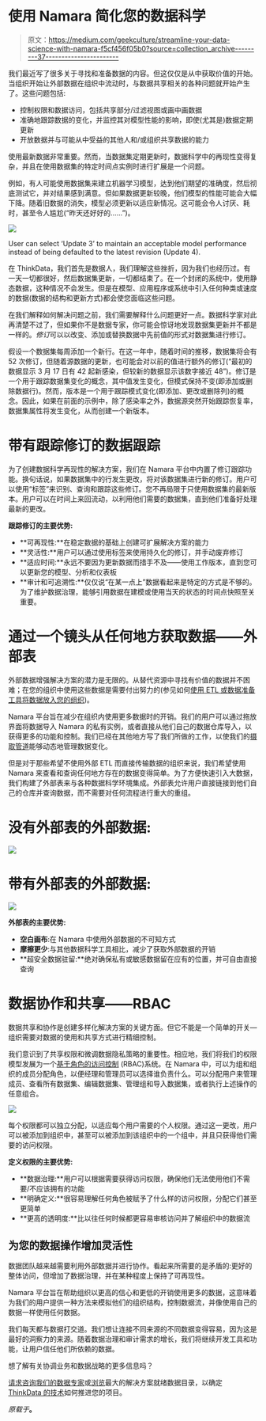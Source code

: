 # 使用 Namara 简化您的数据科学

> 原文：<https://medium.com/geekculture/streamline-your-data-science-with-namara-f5cf456f05b0?source=collection_archive---------37----------------------->

我们最近写了很多关于寻找和准备数据的内容。但这仅仅是从中获取价值的开始。当组织开始让外部数据在组织中流动时，与数据共享相关的各种问题就开始产生了。这些问题包括:

*   控制权限和数据访问，包括共享部分/过滤视图或画中画数据
*   准确地跟踪数据的变化，并监控其对模型性能的影响，即使(尤其是)数据定期更新
*   开放数据并与可能从中受益的其他人和/或组织共享数据的能力

使用最新数据非常重要。然而，当数据集定期更新时，数据科学中的再现性变得复杂，并且在使用数据集的特定时间点实例时进行扩展是一个问题。

例如，有人可能使用数据集来建立机器学习模型，达到他们期望的准确度，然后彻底测试它，并对结果感到满意。但如果数据更新较晚，他们模型的性能可能会大幅下降。随着旧数据的消失，模型必须更新以适应新情况。这可能会令人讨厌、耗时，甚至令人尴尬(“昨天还好好的……”)。

![](img/366c8ac19ea23e7c0e25b3f69bf6ed63.png)

User can select ‘Update 3’ to maintain an acceptable model performance instead of being defaulted to the latest revision (Update 4).

在 ThinkData，我们首先是数据人，我们理解这些挫折，因为我们也经历过。有一天一切都很好，然后数据集更新，一切都结束了。在一个封闭的系统中，使用静态数据，这种情况不会发生。但是在模型、应用程序或系统中引入任何种类或速度的数据(数据的结构和更新方式)都会使您面临这些问题。

在我们解释如何解决问题之前，我们需要解释什么问题更好一点。数据科学家对此再清楚不过了，但如果你不是数据专家，你可能会惊讶地发现数据集更新并不都是一样的。*修订*可以以改变、添加或替换数据中先前值的形式对数据集进行修订。

假设一个数据集每周添加一个新行。在这一年中，随着时间的推移，数据集将会有 52 次修订，但随着源数据的更新，也可能会对以前的值进行额外的修订(“最初的数据显示 3 月 17 日有 42 起新感染，但较新的数据显示该数字接近 48”)。修订是一个用于跟踪数据集变化的概念，其中值发生变化，但模式保持不变(即添加或删除数据行)。然而，版本是一个用于跟踪模式变化(即添加、更改或删除列)的概念。因此，如果在前面的示例中，除了感染率之外，数据源突然开始跟踪恢复率，数据集属性将发生变化，从而创建一个新版本。

# 带有跟踪修订的数据跟踪

为了创建数据科学再现性的解决方案，我们在 Namara 平台中内置了修订跟踪功能。换句话说，如果数据集中的行发生更改，将对该数据集进行新的修订。用户可以使用“标签”来识别、查询和跟踪这些修订。您不再局限于只使用数据集的最新版本。用户可以在时间上来回流动，以利用他们需要的数据集，直到他们准备好处理最新的更改。

**跟踪修订的主要优势:**

*   **可再现性:**在稳定数据的基础上创建可扩展解决方案的能力
*   **灵活性:**用户可以通过使用标签来使用持久化的修订，并手动废弃修订
*   **适应时间:**永远不要因为更新数据而措手不及——使用工作版本，直到您可以更新您的模型、分析和仪表板
*   **审计和可追溯性:**仅仅说“在某一点上”数据看起来是特定的方式是不够的。为了维护数据治理，能够引用数据在建模或使用当天的状态的时间点快照至关重要。

# 通过一个镜头从任何地方获取数据——外部表

外部数据增强解决方案的潜力是无限的。从替代资源中寻找有价值的数据并不困难；在您的组织中使用这些数据是需要付出努力的(参见如何[使用 ETL 或数据准备工具将数据放入您的组织](https://blog.thinkdataworks.com/etl-vs-data-prepation-what-are-the-differences))。

Namara 平台旨在减少在组织内使用更多数据时的开销。我们的用户可以通过拖放界面将数据导入 Namara 的私有实例，或者直接从他们自己的数据仓库导入，以获得更多的功能和控制。我们已经在其他地方写了我们所做的工作，以使我们的[摄取管道](https://www.thinkdataworks.com/products/ingester)能够动态地管理数据变化。

但是对于那些希望不使用外部 ETL 而直接传输数据的组织来说，我们希望使用 Namara 来查看和查询任何地方存在的数据变得简单。为了方便快速引入大数据，我们构建了外部表来与各种数据科学环境集成。外部表允许用户直接链接到他们自己的仓库并查询数据，而不需要对任何流程进行重大的重组。

# 没有外部表的外部数据:

![](img/6b9bf3efb24e365e2d55cd9a9e480f46.png)

# 带有外部表的外部数据:

![](img/8e0c1792a4f340a426465b6d639562a7.png)

**外部表的主要优势:**

*   **空白画布**:在 Namara 中使用外部数据的不可知方式
*   **摩擦更少**:与其他数据科学工具相比，减少了获取外部数据的开销
*   **超安全数据驻留:**绝对确保私有或敏感数据留在应有的位置，并可自由直接查询

# 数据协作和共享——RBAC

数据共享和协作是创建多样化解决方案的关键方面。但它不能是一个简单的开关—组织需要对数据的使用和共享方式进行精细控制。

我们意识到了共享权限和微调数据隐私策略的重要性。相应地，我们将我们的权限模型发展为一个[基于角色的访问控制](https://en.wikipedia.org/wiki/Role-based_access_control) (RBAC)系统。在 Namara 中，可以为组和组织的成员分配角色，以便经理和管理员可以选择谁负责什么。可以分配用户来管理成员、查看所有数据集、编辑数据集、管理组和导入数据集，或者执行上述操作的任意组合。

![](img/8fa7b9a032d38cc0946d851ba238bd6e.png)

每个权限都可以独立分配，以适应每个用户需要的个人权限。通过这一更改，用户可以被添加到组织中，甚至可以被添加到该组织中的一个组中，并且只获得他们需要的访问权限。

**定义权限的主要优势:**

*   **数据治理:**用户可以根据需要获得访问权限，确保他们无法使用他们不需要/不应该拥有的功能
*   **明确定义:**很容易理解任何角色被赋予了什么样的访问权限，分配它们甚至更简单
*   **更高的透明度:**比以往任何时候都更容易审核访问并了解组织中的数据流

## 为您的数据操作增加灵活性

数据团队越来越需要利用外部数据并进行协作。看起来所需要的是矛盾的:更好的整体访问，但增加了数据治理，并在某种程度上保持了可再现性。

Namara 平台旨在帮助组织以更高的信心和更低的开销使用更多的数据，这意味着为我们的用户提供一种方法来模拟他们的组织结构，控制数据流，并像使用自己的数据一样使用任何数据。

我们每天都与数据打交道。我们想让连接不同来源的不同数据变得容易，因为这是最好的洞察力的来源。随着数据治理和审计需求的增长，我们将继续开发工具和功能，让用户信任他们所依赖的数据。

想了解有关协调业务和数据战略的更多信息吗？

[请求咨询我们的数据专家](https://meetings.hubspot.com/eugene)或[浏览](https://marketplace.namara.io/)最大的解决方案就绪数据目录，以确定 [ThinkData 的技术](https://www.thinkdataworks.com/products/namara)如何推进您的项目。

*原载于*[](https://blog.thinkdataworks.com/streamline-your-data-science-with-namara)**。**